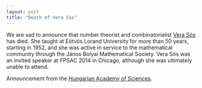 ```yaml
---
layout: post
title: "Death of Vera Sós"
---
```

We are sad to announce that number theorist and combinatorialist
[Vera Sós](https://en.wikipedia.org/wiki/Vera_T._S%C3%B3s) has
died.  She taught at Eötvös Lorand University for more than 50 years, starting
in 1952, and she was active in service to the mathematical community through
the János Bolyai Mathematical Society. Vera Sós was an invited speaker at
FPSAC 2014 in Chicago, although she was ultimately unable to attend.

Announcement from the [Hungarian Academy of Sciences](https://mta.hu/english/mathematician-vera-t-sos-full-member-of-mta-passes-away-112816).
